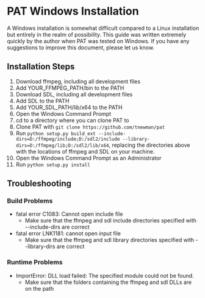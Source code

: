 # PAT Windows Installation
A Windows installation is somewhat difficult compared to a Linux installation 
but entirely in the realm of possibility. This guide was written extremely 
quickly by the author when PAT was tested on Windows. If you have any 
suggestions to improve this document, please let us know.

## Installation Steps
1.  Download ffmpeg, including all development files
2.  Add YOUR_FFMPEG_PATH/bin to the PATH
3.  Download SDL, including all development files
4.  Add SDL to the PATH
5.  Add YOUR_SDL_PATH/lib/x64 to the PATH
7.  Open the Windows Command Prompt
8.  cd to a directory where you can clone PAT to
9.  Clone PAT with `git clone https://github.com/tnewman/pat`
10. Run `python setup.py build_ext --include-dirs=D:/ffmpeg/include;D:/sdl2/include --library-dirs=D:/ffmpeg/lib;D:/sdl2/lib/x64`, 
    replacing the directories above with the locations of ffmpeg and SDL on your 
    machine.
11. Open the Windows Command Prompt as an Administrator
12. Run `python setup.py install`

## Troubleshooting
### Build Problems
- fatal error C1083: Cannot open include file
  - Make sure that the ffmpeg and sdl include directories specified with 
    --include-dirs are correct
- fatal error LNK1181: cannot open input file
  - Make sure that the ffmpeg and sdl library directories specified 
    with --library-dirs are correct

### Runtime Problems
- ImportError: DLL load failed: The specified module could not be found.
  - Make sure that the folders containing the ffmpeg and sdl DLLs are on 
    the path
